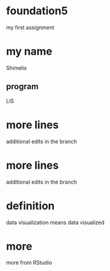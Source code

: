 # foundation5
my first assignment
# my name
Shimelis
## program
LIS
# more lines
additional edits in the branch
# more lines
additional edits in the branch
# definition
data visualization means data visualized
# more
more from RStudio
